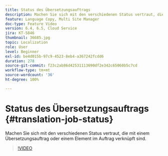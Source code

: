 ```yaml
---
title: Status des Übersetzungsauftrags
description: Machen Sie sich mit den verschiedenen Status vertraut, die mit einem Übersetzungsauftrag oder einem Element im Auftrag verknüpft sind.
feature: Language Copy, Multi Site Manager
doc-type: Feature Video
version: 6.4, 6.5, Cloud Service
jira: KT-5846
thumbnail: 36685.jpg
topic: Localization
role: User
level: Beginner
exl-id: be4d015b-97c9-4523-8eb4-a367242fcdd6
duration: 278
source-git-commit: f23c2ab86d42531113690df2e342c65060b5c7cd
workflow-type: tm+mt
source-wordcount: '36'
ht-degree: 100%

---
```


# Status des Übersetzungsauftrags {#translation-job-status}

Machen Sie sich mit den verschiedenen Status vertraut, die mit einem Übersetzungsauftrag oder einem Element im Auftrag verknüpft sind.

>[!VIDEO](https://video.tv.adobe.com/v/36685?quality=12&learn=on)
